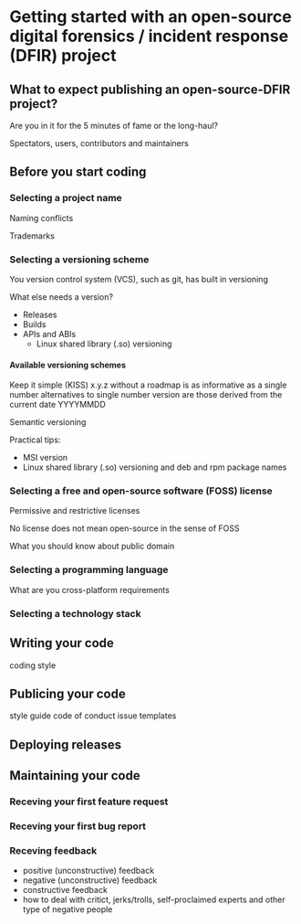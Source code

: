 # Getting started with an open-source digital forensics / incident response (DFIR) project

## What to expect publishing an open-source-DFIR project?

Are you in it for the 5 minutes of fame or the long-haul?

Spectators, users, contributors and maintainers

## Before you start coding

### Selecting a project name

Naming conflicts

Trademarks

### Selecting a versioning scheme

You version control system (VCS), such as git, has built in versioning

What else needs a version?
* Releases
* Builds
* APIs and ABIs
  * Linux shared library (.so) versioning

#### Available versioning schemes

Keep it simple (KISS)
x.y.z without a roadmap is as informative as a single number
alternatives to single number version are those derived from the current date YYYYMMDD

Semantic versioning

Practical tips:
* MSI version
* Linux shared library (.so) versioning and deb and rpm package names

### Selecting a free and open-source software (FOSS) license

Permissive and restrictive licenses

No license does not mean open-source in the sense of FOSS

What you should know about public domain

### Selecting a programming language

What are you cross-platform requirements

### Selecting a technology stack

## Writing your code

coding style

## Publicing your code

style guide
code of conduct
issue templates

## Deploying releases

## Maintaining your code

### Receving your first feature request

### Receving your first bug report

### Receving feedback

* positive (unconstructive) feedback
* negative (unconstructive) feedback
* constructive feedback
* how to deal with critict, jerks/trolls, self-proclaimed experts and other type of negative people
